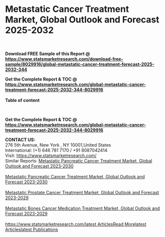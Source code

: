 <h1>Metastatic Cancer Treatment Market, Global Outlook and Forecast 2025-2032</h1><br/><p><strong>Download FREE Sample of this Report @ <a href="https://www.statsmarketresearch.com/download-free-sample/8029916/global-metastatic-cancer-treatment-forecast-2025-2032-344">https://www.statsmarketresearch.com/download-free-sample/8029916/global-metastatic-cancer-treatment-forecast-2025-2032-344</a></strong></p><div><b>Get the Complete Report & TOC @ <a href="https://www.statsmarketresearch.com/global-metastatic-cancer-treatment-forecast-2025-2032-344-8029916">https://www.statsmarketresearch.com/global-metastatic-cancer-treatment-forecast-2025-2032-344-8029916</a></b></div><br><b>Table of content</b><p><br><div><b>Get the Complete Report & TOC @ <a href="https://www.statsmarketresearch.com/global-metastatic-cancer-treatment-forecast-2025-2032-344-8029916">https://www.statsmarketresearch.com/global-metastatic-cancer-treatment-forecast-2025-2032-344-8029916</a></b></div></p> <b>CONTACT US:</b><br>276 5th Avenue, New York , NY 10001,United States<br>International: (+1) 646 781 7170 / +91 8087042414<br>Visit: <a href="https://www.statsmarketresearch.com/">https://www.statsmarketresearch.com/</a><br>Similar Reports: <a href="https://www.statsmarketresearch.com/global-metastatic-cancer-treatment-forecast-2025-2032-344-8029916">Metastatic Pancreatic Cancer Treatment Market, Global Outlook and Forecast 2023-2030</a><br/><br/><a href="https://www.statsmarketresearch.com/global-metastatic-cancer-treatment-forecast-2025-2032-344-8029916">Metastatic Pancreatic Cancer Treatment Market, Global Outlook and Forecast 2023-2030</a><br/><br/><a href="https://www.statsmarketresearch.com/global-metastatic-cancer-treatment-forecast-2025-2032-344-8029916">Metastatic Prostate Cancer Treatment Market, Global Outlook and Forecast 2023-2029</a><br/><br/><a href="https://www.statsmarketresearch.com/global-metastatic-cancer-treatment-forecast-2025-2032-344-8029916">Metastatic Bones Cancer Medication Treatment Market, Global Outlook and Forecast 2023-2029</a><br/><br/><a href="https://gyeongbokgung.com">https://www.statsmarketresearch.com/</a><a href="https://hallyeomaritime.com">latest Articles</a><a href="https://jingwansa.com">Read More</a><a href=https://nguoiviet.jp/">latest Articles</a><a href="https://www.intelmarketresearch.com/">latest Publications</a>